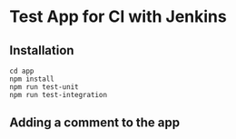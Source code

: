 # Test App for CI with Jenkins

## Installation

```
cd app
npm install
npm run test-unit
npm run test-integration
```

## Adding a comment to the app
